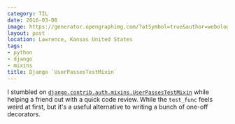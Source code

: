 ```yaml
---
category: TIL
date: 2016-03-08
image: https://generator.opengraphimg.com/?atSymbol=true&author=webology&authorSize=text-2xl&tags=python%2Cdjango%2Cmixins&title=Django+%60UserPassesTestMixin%60
layout: post
location: Lawrence, Kansas United States
tags:
- python
- django
- mixins
title: Django `UserPassesTestMixin`
---
```


I stumbled on [`django.contrib.auth.mixins.UserPassesTestMixin`](https://docs.djangoproject.com/en/1.9/topics/auth/default/#django.contrib.auth.mixins.UserPassesTestMixin) while helping a friend out with a quick code review. While the `test_func` feels weird at first, but it's a useful alternative to writing a bunch of one-off decorators.